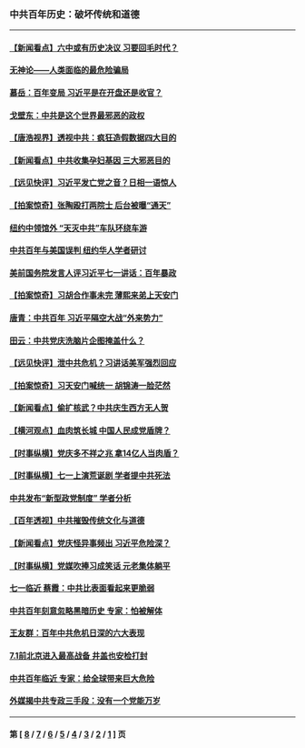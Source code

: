 ### 中共百年历史：破坏传统和道德
---
#### [【新闻看点】六中或有历史决议 习要回毛时代？](../../pages/nf1176114/n13222895.md?10040430) 
#### [无神论——人类面临的最危险骗局](../../pages/nf1176114/n13196137.md?10040430) 
#### [慕岳：百年变局 习近平是在开盘还是收官？](../../pages/nf1176114/n13206516.md?10040430) 
#### [戈壁东：中共是这个世界最邪恶的政权](../../pages/nf1176114/n13085641.md?10040430) 
#### [【唐浩视界】透视中共：疯狂造假数据四大目的](../../pages/nf1176114/n13080590.md?10040430) 
#### [【新闻看点】中共收集孕妇基因 三大邪恶目的](../../pages/nf1176114/n13077182.md?10040430) 
#### [【远见快评】习近平发亡党之音？日相一语惊人](../../pages/nf1176114/n13074809.md?10040430) 
#### [【拍案惊奇】张陶殴打两院士 后台被曝“通天”](../../pages/nf1176114/n13070496.md?10040430) 
#### [纽约中领馆外 “天灭中共”车队环绕车游](../../pages/nf1176114/n13070693.md?10040430) 
#### [中共百年与美国误判 纽约华人学者研讨](../../pages/nf1176114/n13067969.md?10040430) 
#### [美前国务院发言人评习近平七一讲话：百年暴政](../../pages/nf1176114/n13066986.md?10040430) 
#### [【拍案惊奇】习胡合作事未完 薄熙来弟上天安门](../../pages/nf1176114/n13065867.md?10040430) 
#### [唐青：中共百年 习近平隔空大战“外来势力”](../../pages/nf1176114/n13065976.md?10040430) 
#### [田云：中共党庆洗脑片企图掩盖什么？](../../pages/nf1176114/n13064395.md?10040430) 
#### [【远见快评】泄中共危机？习讲话美军强烈回应](../../pages/nf1176114/n13064269.md?10040430) 
#### [【拍案惊奇】习天安门喊统一 胡锦涛一脸茫然](../../pages/nf1176114/n13063233.md?10040430) 
#### [【新闻看点】偷扩核武？中共庆生西方无人贺](../../pages/nf1176114/n13061263.md?10040430) 
#### [【横河观点】血肉筑长城 中国人民成党盾牌？](../../pages/nf1176114/n13061779.md?10040430) 
#### [【时事纵横】党庆多不祥之兆 拿14亿人当肉盾？](../../pages/nf1176114/n13061709.md?10040430) 
#### [【时事纵横】七一上演荒诞剧 学者提中共死法](../../pages/nf1176114/n13058990.md?10040430) 
#### [中共发布“新型政党制度” 学者分析](../../pages/nf1176114/n13056354.md?10040430) 
#### [【百年透视】中共摧毁传统文化与道德](../../pages/nf1176114/n13057253.md?10040430) 
#### [【新闻看点】党庆怪异事频出 习近平危险深？](../../pages/nf1176114/n13056781.md?10040430) 
#### [【时事纵横】党媒吹捧习成笑话 元老集体躺平](../../pages/nf1176114/n13056792.md?10040430) 
#### [七一临近 蔡霞：中共比表面看起来更脆弱](../../pages/nf1176114/n13056418.md?10040430) 
#### [中共百年刻意忽略黑暗历史 专家：怕被解体](../../pages/nf1176114/n13056056.md?10040430) 
#### [王友群：百年中共危机日深的六大表现](../../pages/nf1176114/n13054263.md?10040430) 
#### [7.1前北京进入最高战备 井盖也安检打封](../../pages/nf1176114/n13053641.md?10040430) 
#### [中共百年临近 专家：给全球带来巨大危险](../../pages/nf1176114/n13053663.md?10040430) 
#### [外媒揭中共专政三手段：没有一个党能万岁](../../pages/nf1176114/n13049352.md?10040430) 

---
#### 第 [ [8](./8.md?10040430) / [7](./7.md?10040430) / [6](./6.md?10040430) / [5](./5.md?10040430) / [4](./4.md?10040430) / [3](./3.md?10040430) / [2](./2.md?10040430) / [1](./1.md?10040430) ] 页

